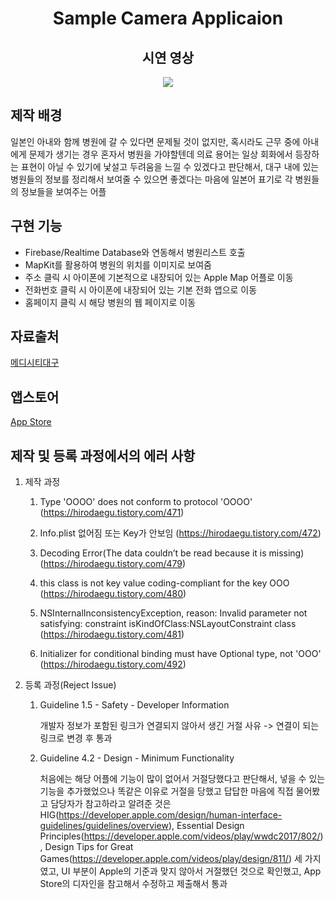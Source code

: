 # <div align="center">Sample Camera Applicaion</div>

## <div align="center">시연 영상</div>
<p align="center"><img src="https://user-images.githubusercontent.com/51852940/212024329-6a861edc-c073-4cc4-80c3-0da5ce86614a.gif"></p>

## 제작 배경
일본인 아내와 함께 병원에 갈 수 있다면 문제될 것이 없지만, 혹시라도 근무 중에 아내에게 문제가 생기는 경우 혼자서 병원을 가야할텐데 
의료 용어는 일상 회화에서 등장하는 표현이 아닐 수 있기에 낯설고 두려움을 느낄 수 있겠다고 판단해서, 대구 내에 있는 병원들의 정보를 
정리해서 보여줄 수 있으면 좋겠다는 마음에 일본어 표기로 각 병원들의 정보들을 보여주는 어플

## 구현 기능
- Firebase/Realtime Database와 연동해서 병원리스트 호출
- MapKit를 활용하여 병원의 위치를 이미지로 보여줌
- 주소 클릭 시 아이폰에 기본적으로 내장되어 있는 Apple Map 어플로 이동
- 전화번호 클릭 시 아이폰에 내장되어 있는 기본 전화 앱으로 이동
- 홈페이지 클릭 시 해당 병원의 웹 페이지로 이동

## 자료출처
[메디시티대구](https://www.medicitydaegu.com/main/site/organization/medical/list.do)

## 앱스토어
[App Store](https://apps.apple.com/kr/app/%EB%B3%91%EC%9B%90%EB%AA%A8%EC%95%84/id1663649902)

## 제작 및 등록 과정에서의 에러 사항
1. 제작 과정
    1) Type 'OOOO' does not conform to protocol 'OOOO'
        (https://hirodaegu.tistory.com/471)
        
    2) Info.plist 없어짐 또는 Key가 안보임
        (https://hirodaegu.tistory.com/472)
        
    3) Decoding Error(The data couldn’t be read because it is missing)
        (https://hirodaegu.tistory.com/479)
        
    4) this class is not key value coding-compliant for the key OOO
        (https://hirodaegu.tistory.com/480)
        
    5) NSInternalInconsistencyException, reason: Invalid parameter not satisfying: constraint isKindOfClass:NSLayoutConstraint class
        (https://hirodaegu.tistory.com/481)
        
    6) Initializer for conditional binding must have Optional type, not 'OOO'
        (https://hirodaegu.tistory.com/492)
        
2. 등록 과정(Reject Issue)
    1) Guideline 1.5 - Safety - Developer Information
    
        개발자 정보가 포함된 링크가 연결되지 않아서 생긴 거절 사유 -> 연결이 되는 링크로 변경 후 통과
        
    2) Guideline 4.2 - Design - Minimum Functionality
    
        처음에는 해당 어플에 기능이 많이 없어서 거절당했다고 판단해서, 넣을 수 있는 기능을 추가했었으나 똑같은 이유로 거절을 당했고
        답답한 마음에 직접 물어봤고 담당자가 참고하라고 알려준 것은 HIG(https://developer.apple.com/design/human-interface-guidelines/guidelines/overview),
            Essential Design Principles(https://developer.apple.com/videos/play/wwdc2017/802/),
            Design Tips for Great Games(https://developer.apple.com/videos/play/design/811/)
        세 가지였고, UI 부분이 Apple의 기준과 맞지 않아서 거절했던 것으로 확인했고, App Store의 디자인을 참고해서 수정하고 제출해서 통과
